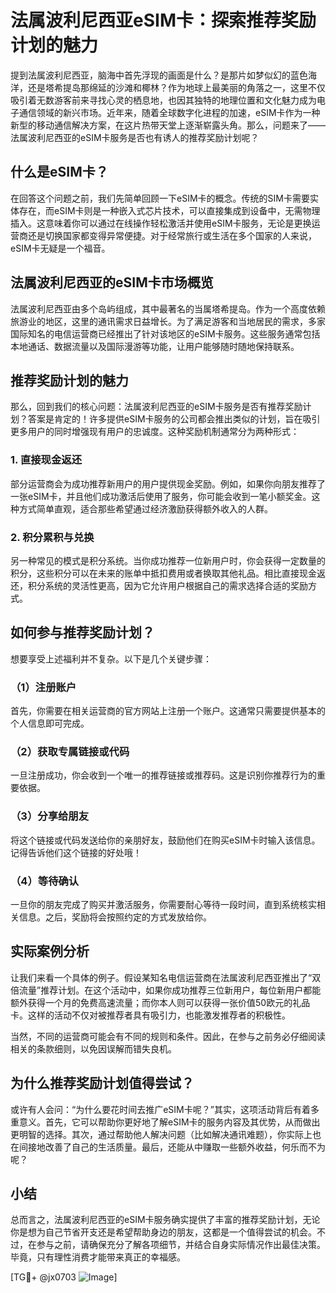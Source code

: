 # 法属波利尼西亚eSIM卡：探索推荐奖励计划的魅力

提到法属波利尼西亚，脑海中首先浮现的画面是什么？是那片如梦似幻的蓝色海洋，还是塔希提岛那绵延的沙滩和椰林？作为地球上最美丽的角落之一，这里不仅吸引着无数游客前来寻找心灵的栖息地，也因其独特的地理位置和文化魅力成为电子通信领域的新兴市场。近年来，随着全球数字化进程的加速，eSIM卡作为一种新型的移动通信解决方案，在这片热带天堂上逐渐崭露头角。那么，问题来了——法属波利尼西亚的eSIM卡服务是否也有诱人的推荐奖励计划呢？

## 什么是eSIM卡？

在回答这个问题之前，我们先简单回顾一下eSIM卡的概念。传统的SIM卡需要实体存在，而eSIM卡则是一种嵌入式芯片技术，可以直接集成到设备中，无需物理插入。这意味着你可以通过在线操作轻松激活并使用eSIM卡服务，无论是更换运营商还是切换国家都变得异常便捷。对于经常旅行或生活在多个国家的人来说，eSIM卡无疑是一个福音。

## 法属波利尼西亚的eSIM卡市场概览

法属波利尼西亚由多个岛屿组成，其中最著名的当属塔希提岛。作为一个高度依赖旅游业的地区，这里的通讯需求日益增长。为了满足游客和当地居民的需求，多家国际知名的电信运营商已经推出了针对该地区的eSIM卡服务。这些服务通常包括本地通话、数据流量以及国际漫游等功能，让用户能够随时随地保持联系。

## 推荐奖励计划的魅力

那么，回到我们的核心问题：法属波利尼西亚的eSIM卡服务是否有推荐奖励计划？答案是肯定的！许多提供eSIM卡服务的公司都会推出类似的计划，旨在吸引更多用户的同时增强现有用户的忠诚度。这种奖励机制通常分为两种形式：

### 1. **直接现金返还**
部分运营商会为成功推荐新用户的用户提供现金奖励。例如，如果你向朋友推荐了一张eSIM卡，并且他们成功激活后使用了服务，你可能会收到一笔小额奖金。这种方式简单直观，适合那些希望通过经济激励获得额外收入的人群。

### 2. **积分累积与兑换**
另一种常见的模式是积分系统。当你成功推荐一位新用户时，你会获得一定数量的积分，这些积分可以在未来的账单中抵扣费用或者换取其他礼品。相比直接现金返还，积分系统的灵活性更高，因为它允许用户根据自己的需求选择合适的奖励方式。

## 如何参与推荐奖励计划？

想要享受上述福利并不复杂。以下是几个关键步骤：

### （1）注册账户
首先，你需要在相关运营商的官方网站上注册一个账户。这通常只需要提供基本的个人信息即可完成。

### （2）获取专属链接或代码
一旦注册成功，你会收到一个唯一的推荐链接或推荐码。这是识别你推荐行为的重要依据。

### （3）分享给朋友
将这个链接或代码发送给你的亲朋好友，鼓励他们在购买eSIM卡时输入该信息。记得告诉他们这个链接的好处哦！

### （4）等待确认
一旦你的朋友完成了购买并激活服务，你需要耐心等待一段时间，直到系统核实相关信息。之后，奖励将会按照约定的方式发放给你。

## 实际案例分析

让我们来看一个具体的例子。假设某知名电信运营商在法属波利尼西亚推出了“双倍流量”推荐计划。在这个活动中，如果你成功推荐三位新用户，每位新用户都能额外获得一个月的免费高速流量；而你本人则可以获得一张价值50欧元的礼品卡。这样的活动不仅对被推荐者具有吸引力，也能激发推荐者的积极性。

当然，不同的运营商可能会有不同的规则和条件。因此，在参与之前务必仔细阅读相关的条款细则，以免因误解而错失良机。

## 为什么推荐奖励计划值得尝试？

或许有人会问：“为什么要花时间去推广eSIM卡呢？”其实，这项活动背后有着多重意义。首先，它可以帮助你更好地了解eSIM卡的服务内容及其优势，从而做出更明智的选择。其次，通过帮助他人解决问题（比如解决通讯难题），你实际上也在间接地改善了自己的生活质量。最后，还能从中赚取一些额外收益，何乐而不为呢？

## 小结

总而言之，法属波利尼西亚的eSIM卡服务确实提供了丰富的推荐奖励计划，无论你是想为自己节省开支还是希望帮助身边的朋友，这都是一个值得尝试的机会。不过，在参与之前，请确保充分了解各项细节，并结合自身实际情况作出最佳决策。毕竟，只有理性消费才能带来真正的幸福感。

[TG💪+ @jx0703 ![Image](https://github.com/user-attachments/assets/dbca1d08-cadb-493c-b0ec-ad6f7a83f270)]